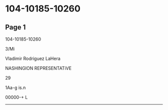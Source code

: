 # 104-10185-10260

## Page 1

104-10185-10260

3/Mi

Vladimir Rodriguez LaHera

NASHINGION REPRESENTATiVE

29

1Aa-g is.n

00000-+ L

---

